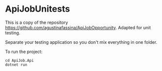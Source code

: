 # ApiJobUnitests
This is a copy of the repository https://github.com/agustinafassina/ApiJobOpportunity. 
Adapted for unit testing.

Separate your testing application so you don't mix everything in one folder.

To run the project:
```
cd ApiJob.Api
dotnet run
```

